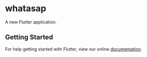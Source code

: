 # whatasap

A new Flutter application.

## Getting Started

For help getting started with Flutter, view our online
[documentation](https://flutter.io/).

